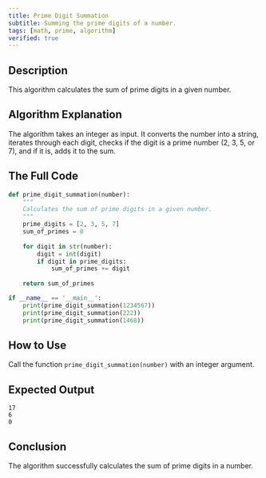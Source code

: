 ```yaml
---
title: Prime Digit Summation
subtitle: Summing the prime digits of a number.
tags: [math, prime, algorithm]
verified: true
---
```


## Description
This algorithm calculates the sum of prime digits in a given number.

## Algorithm Explanation
The algorithm takes an integer as input. It converts the number into a string, iterates through each digit, checks if the digit is a prime number (2, 3, 5, or 7), and if it is, adds it to the sum.

## The Full Code
```python
def prime_digit_summation(number):
    """
    Calculates the sum of prime digits in a given number.
    """
    prime_digits = [2, 3, 5, 7]
    sum_of_primes = 0
    
    for digit in str(number):
        digit = int(digit)
        if digit in prime_digits:
            sum_of_primes += digit
            
    return sum_of_primes

if __name__ == '__main__':
    print(prime_digit_summation(1234567))
    print(prime_digit_summation(222))
    print(prime_digit_summation(1468))
```

## How to Use
Call the function `prime_digit_summation(number)` with an integer argument.

## Expected Output
```
17
6
0
```

## Conclusion
The algorithm successfully calculates the sum of prime digits in a number.
